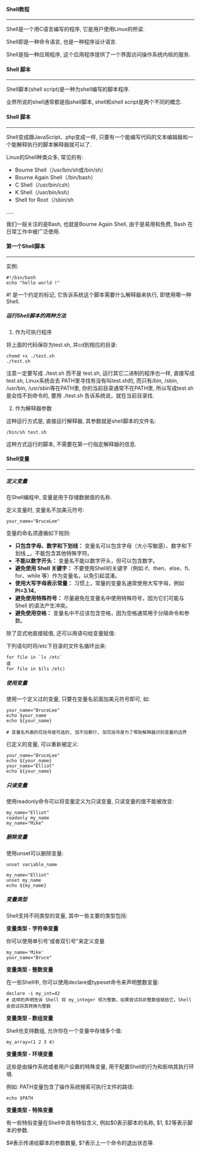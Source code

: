 #### Shell教程

---

Shell是一个用C语言编写的程序, 它是用户使用Linux的桥梁.

Shell即是一种命令语言, 也是一种程序设计语言.

Shell是指一种应用程序, 这个应用程序提供了一个界面访问操作系统内核的服务.

#### Shell 脚本

---

Shell脚本(shell script)是一种为shell编写的脚本程序.

业界所说的shell通常都是指shell脚本, shell和shell script是两个不同的概念.

#### Shell 脚本

---

Shell变成跟JavaScript、php变成一样, 只要有一个能编写代码的文本编辑器和一个能解释执行的脚本解释器就可以了.

Linux的Shell种类众多, 常见的有:

- Bourne Shell（/usr/bin/sh或/bin/sh）
- Bourne Again Shell（/bin/bash）
- C Shell（/usr/bin/csh）
- K Shell（/usr/bin/ksh）
- Shell for Root（/sbin/sh

.....

我们一般关注的是Bash, 也就是Bourne Again Shell, 由于是易用和免费, Bash 在日常工作中被广泛使用.

#### 第一个Shell脚本

---

实例:

```
#!/bin/bash
echo "hello world !"
```

#! 是一个约定的标记, 它告诉系统这个脚本需要什么解释器来执行, 即使用哪一种Shell.

##### 运行Shell脚本的两种方法

1. 作为可执行程序

将上面的代码保存为test.sh, 并cd到相应的目录:

```
chomd +x ./test.sh
./test.sh
```

注意一定要写成 ./test.sh 而不是 test.sh, 运行其它二进制的程序也一样, 直接写成test.sh, Linux系统会去 PATH里寻找有没有叫test.sh的, 而只有/bin, /sbin, /usr/bin, /usr/sbin等在PATH里, 你的当前目录通常不在PATH里, 所以写成test.sh是会找不到命令的, 要用 ./test.sh 告诉系统说，就在当前目录找.

2. 作为解释器参数

这种运行方式是, 直接运行解释器, 其参数就是shell脚本的文件名:

```
/bin/sh test.sh
```

这种方式运行的脚本, 不需要在第一行指定解释器的信息.

#### Shell变量

---

##### 定义变量

在Shell编程中, 变量是用于存储数据值的名称.

定义变量时, 变量名不加美元符号:

```
your_name="BruceLee"
```

变量的命名须遵循如下规则:

- **只包含字母、数字和下划线：** 变量名可以包含字母（大小写敏感）、数字和下划线 **_**，不能包含其他特殊字符。
- **不能以数字开头：** 变量名不能以数字开头，但可以包含数字。
- **避免使用 Shell 关键字：** 不要使用Shell的关键字（例如 if、then、else、fi、for、while 等）作为变量名，以免引起混淆。
- **使用大写字母表示常量：** 习惯上，常量的变量名通常使用大写字母，例如 **PI=3.14**。
- **避免使用特殊符号：** 尽量避免在变量名中使用特殊符号，因为它们可能与 Shell 的语法产生冲突。
- **避免使用空格：** 变量名中不应该包含空格，因为空格通常用于分隔命令和参数。

除了显式地直接赋值, 还可以用语句给变量赋值:

下列语句时将/etc下目录的文件名循环出来:

```
for file in `ls /etc`
或
for file in $(ls /etc)
```

##### 使用变量

使用一个定义过的变量, 只要在变量名前面加美元符号即可, 如:

```
your_name="BruceLee"
echo $your_name
echo ${your_name}

# 变量名外面的花括号是可选的, 加不加都行, 加花括号是为了帮助解释器识别变量的边界
```

已定义的变量, 可以重新被定义:

```
your_name="BruceLee"
echo ${your_name}
your_name="Elliot"
echo ${your_name}
```

##### 只读变量

使用readonly命令可以将变量定义为只读变量, 只读变量的值不能被改变:

```
my_name="Elliot"
readonly my_name
my_name="Mike"
```

##### 删除变量

使用unset可以删除变量:

```
unset variable_name

my_name="Elliot"
unset my_name
echo ${my_name}
```

##### 变量类型

Shell支持不同类型的变量, 其中一些主要的类型包括:

**变量类型 - 字符串变量**

你可以使用单引号'或者双引号"来定义变量

```
my_name='Mike'
your_name="Bruce"
```

**变量类型 - 整数变量**

在一些Shell中, 你可以使用declare或typeset命令来声明整数变量:

```
declare -i my_int=42
# 这样的声明告诉 Shell 将 my_integer 视为整数，如果尝试将非整数值赋给它，Shell会尝试将其转换为整数
```

**变量类型 - 数组变量**

Shell也支持数组, 允许你在一个变量中存储多个值:

```
my_array=(1 2 3 4)
```

**变量类型 - 环境变量**

这些是由操作系统或者用户设置的特殊变量, 用于配置Shell的行为和影响其执行环境.

例如: PATH变量包含了操作系统搜索可执行文件的路径:

```
echo $PATH
```

**变量类型 - 特殊变量**

有一些特俗变量在Shell中具有特俗含义, 例如$0表示脚本的名称, $1, $2等表示脚本的参数.

$#表示传递给脚本的参数数量, $?表示上一个命令的退出状态等.































